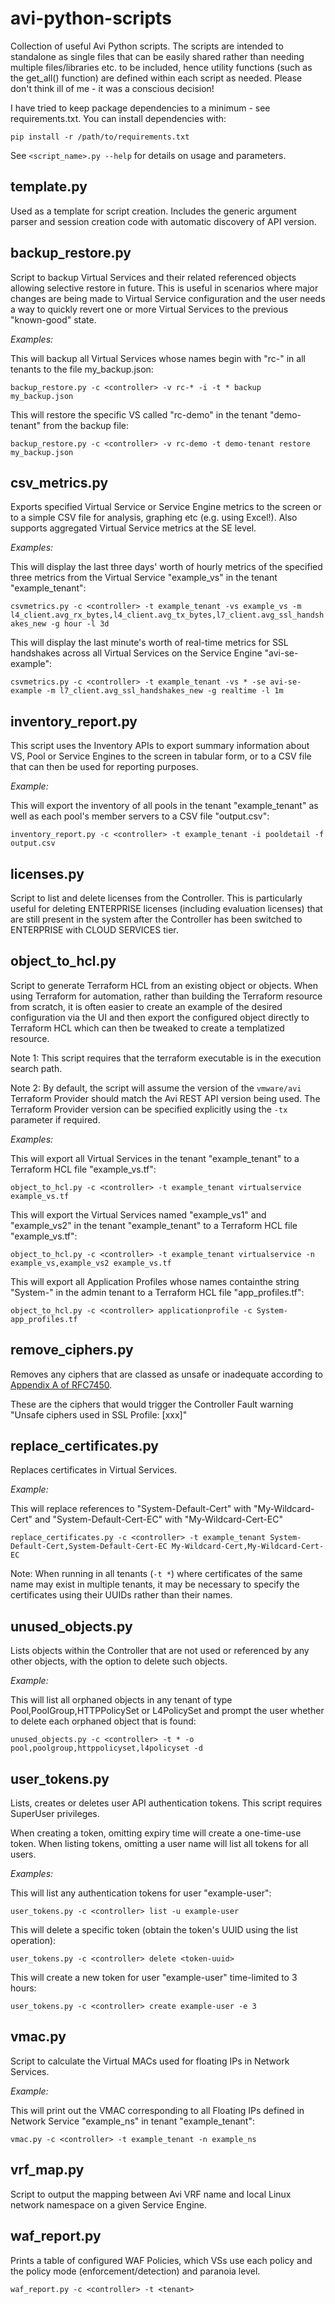 # avi-python-scripts

Collection of useful Avi Python scripts. The scripts are intended to standalone as single files that can be easily shared rather than needing multiple files/libraries etc. to be included, hence utility functions (such as the get_all() function) are defined within each script as needed. Please don't think ill of me - it was a conscious decision!

I have tried to keep package dependencies to a minimum - see requirements.txt. You can install dependencies with:

`pip install -r /path/to/requirements.txt`

See `<script_name>.py --help` for details on usage and parameters.

## template.py

Used as a template for script creation. Includes the generic argument parser and session creation code with automatic discovery of API version.

## backup_restore.py

Script to backup Virtual Services and their related referenced objects allowing selective restore in future. This is useful in scenarios where major changes are being made to Virtual Service configuration and the user needs a way to quickly revert one or more Virtual Services to the previous "known-good" state.

*Examples:*

This will backup all Virtual Services whose names begin with "rc-" in all tenants to the file my_backup.json:

`backup_restore.py -c <controller> -v rc-* -i -t * backup my_backup.json`

This will restore the specific VS called "rc-demo" in the tenant "demo-tenant" from the backup file:

`backup_restore.py -c <controller> -v rc-demo -t demo-tenant restore my_backup.json`

## csv_metrics.py

Exports specified Virtual Service or Service Engine metrics to the screen or to a simple CSV file for analysis, graphing etc (e.g. using Excel!). Also supports aggregated Virtual Service metrics at the SE level.

*Examples:*

This will display the last three days' worth of hourly metrics of the specified three metrics from the Virtual Service "example_vs" in the tenant "example_tenant":

`csvmetrics.py -c <controller> -t example_tenant -vs example_vs -m l4_client.avg_rx_bytes,l4_client.avg_tx_bytes,l7_client.avg_ssl_handshakes_new -g hour -l 3d`

This will display the last minute's worth of real-time metrics for SSL handshakes across all Virtual Services on the Service Engine "avi-se-example":

`csvmetrics.py -c <controller> -t example_tenant -vs * -se avi-se-example -m l7_client.avg_ssl_handshakes_new -g realtime -l 1m`

## inventory_report.py

This script uses the Inventory APIs to export summary information about VS, Pool or Service Engines to the screen in tabular form, or to a CSV file that can then be used for reporting purposes.

*Example:*

This will export the inventory of all pools in the tenant "example_tenant" as well as each pool's member servers to a CSV file "output.csv":

`inventory_report.py -c <controller> -t example_tenant -i pooldetail -f output.csv`

## licenses.py

Script to list and delete licenses from the Controller. This is particularly useful for deleting ENTERPRISE licenses (including evaluation licenses) that are still present in the system after the Controller has been switched to ENTERPRISE with CLOUD SERVICES tier.

## object_to_hcl.py

Script to generate Terraform HCL from an existing object or objects. When using Terraform for automation, rather than building the Terraform resource from scratch, it is often easier to create an example of the desired configuration via the UI and then export the configured object directly to Terraform HCL which can then be tweaked to create a templatized resource.

Note 1: This script requires that the terraform executable is in the execution search path.

Note 2: By default, the script will assume the version of the `vmware/avi` Terraform Provider should match the Avi REST API version being used. The Terraform Provider version can be specified explicitly using the `-tx` parameter if required.

*Examples:*

This will export all Virtual Services in the tenant "example_tenant" to a Terraform HCL file "example_vs.tf":

`object_to_hcl.py -c <controller> -t example_tenant virtualservice example_vs.tf`

This will export the Virtual Services named "example_vs1" and "example_vs2" in the tenant "example_tenant" to a Terraform HCL file "example_vs.tf":

`object_to_hcl.py -c <controller> -t example_tenant virtualservice -n example_vs,example_vs2 example_vs.tf`

This will export all Application Profiles whose names containthe string "System-" in the admin tenant to a Terraform HCL file "app_profiles.tf":

`object_to_hcl.py -c <controller> applicationprofile -c System- app_profiles.tf`

## remove_ciphers.py

Removes any ciphers that are classed as unsafe or inadequate according to [Appendix A of RFC7450](https://datatracker.ietf.org/doc/html/rfc7540#appendix-A).

These are the ciphers that would trigger the Controller Fault warning "Unsafe ciphers used in SSL Profile: \[xxx\]"

## replace_certificates.py

Replaces certificates in Virtual Services.

*Example:*

This will replace references to "System-Default-Cert" with "My-Wildcard-Cert" and "System-Default-Cert-EC" with "My-Wildcard-Cert-EC"

`replace_certificates.py -c <controller> -t example_tenant System-Default-Cert,System-Default-Cert-EC My-Wildcard-Cert,My-Wildcard-Cert-EC`

Note: When running in all tenants (`-t *`) where certificates of the same name may exist in multiple tenants, it may be necessary to specify the certificates using their UUIDs rather than their names.

## unused_objects.py

Lists objects within the Controller that are not used or referenced by any other objects, with the option to delete such objects.

*Example:*

This will list all orphaned objects in any tenant of type Pool,PoolGroup,HTTPPolicySet or L4PolicySet and prompt the user whether to delete each orphaned object that is found:

`unused_objects.py -c <controller> -t * -o pool,poolgroup,httppolicyset,l4policyset -d`

## user_tokens.py

Lists, creates or deletes user API authentication tokens. This script requires SuperUser privileges.

When creating a token, omitting expiry time will create a one-time-use token.
When listing tokens, omitting a user name will list all tokens for all users.

*Examples:*

This will list any authentication tokens for user "example-user":

`user_tokens.py -c <controller> list -u example-user`

This will delete a specific token (obtain the token's UUID using the list operation):

`user_tokens.py -c <controller> delete <token-uuid>`

This will create a new token for user "example-user" time-limited to 3 hours:

`user_tokens.py -c <controller> create example-user -e 3`

## vmac.py

Script to calculate the Virtual MACs used for floating IPs in Network Services.

*Example:*

This will print out the VMAC corresponding to all Floating IPs defined in Network Service "example_ns" in tenant "example_tenant":

`vmac.py -c <controller> -t example_tenant -n example_ns`

## vrf_map.py

Script to output the mapping between Avi VRF name and local Linux network namespace on a given Service Engine.

## waf_report.py

Prints a table of configured WAF Policies, which VSs use each policy and the policy mode (enforcement/detection) and paranoia level.

`waf_report.py -c <controller> -t <tenant>`
